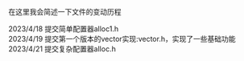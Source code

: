 在这里我会简述一下文件的变动历程

2023/4/18  提交简单配置器alloc1.h  
2023/4/19  提交第一个版本的vector实现:vector.h，实现了一些基础功能  
2023/4/21  提交复杂配置器alloc.h
